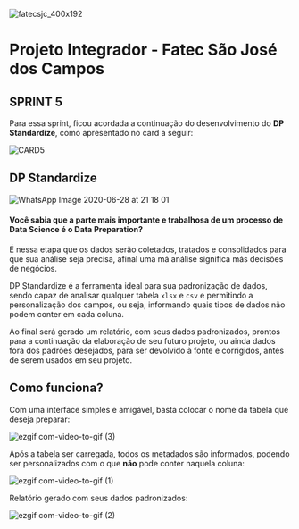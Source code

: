 ![fatecsjc_400x192](https://user-images.githubusercontent.com/56441534/87232319-5234f580-c394-11ea-9183-2fdc7de82b54.png)


# Projeto Integrador - Fatec São José dos Campos

## SPRINT 5 

Para essa sprint, ficou acordada a continuação do desenvolvimento do **DP Standardize**, como apresentado no card a seguir:

![CARD5](https://user-images.githubusercontent.com/57918707/85964387-ddbf8700-b98f-11ea-9a2d-000c8167f76f.png)


## DP Standardize

![WhatsApp Image 2020-06-28 at 21 18 01](https://user-images.githubusercontent.com/57918707/85962066-e9f21700-b984-11ea-8e24-2506a4884541.jpeg)

#### Você sabia que a parte mais importante e trabalhosa de um processo de Data Science é o Data Preparation?

É nessa etapa que os dados serão coletados, tratados e consolidados para que sua análise seja precisa, afinal uma má análise significa más decisões de negócios.

DP Standardize é a ferramenta ideal para sua padronização de dados, sendo capaz de analisar qualquer tabela ```xlsx``` e ```csv``` e permitindo a personalização dos campos, ou seja, informando quais tipos de dados não podem conter em cada coluna.

Ao final será gerado um relatório, com seus dados padronizados, prontos para a continuação da elaboração de seu futuro projeto, ou ainda dados fora dos padrões desejados, para ser devolvido à fonte e corrigidos, antes de serem usados em seu projeto.

## Como funciona?

Com uma interface simples e amigável, basta colocar o nome da tabela que deseja preparar:

![ezgif com-video-to-gif (3)](https://user-images.githubusercontent.com/57918707/85966603-a3a5b380-b996-11ea-9949-32c6d14560eb.gif)


Após a tabela ser carregada, todos os metadados são informados, podendo ser personalizados com o que **não** pode conter naquela coluna:

![ezgif com-video-to-gif (1)](https://user-images.githubusercontent.com/57918707/85966235-802e3900-b995-11ea-9f6e-5b87670f8851.gif)


Relatório gerado com seus dados padronizados:

![ezgif com-video-to-gif (2)](https://user-images.githubusercontent.com/57918707/85966261-920fdc00-b995-11ea-964c-e59463198017.gif)

